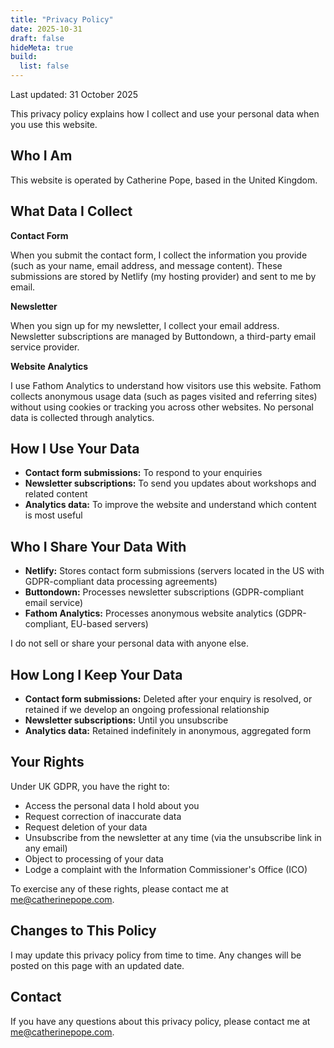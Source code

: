 ```yaml
---
title: "Privacy Policy"
date: 2025-10-31
draft: false
hideMeta: true
build:
  list: false
---
```


Last updated: 31 October 2025

This privacy policy explains how I collect and use your personal data when you use this website.

## Who I Am

This website is operated by Catherine Pope, based in the United Kingdom.

## What Data I Collect

**Contact Form**  

When you submit the contact form, I collect the information you provide (such as your name, email address, and message content). These submissions are stored by Netlify (my hosting provider) and sent to me by email.

**Newsletter**  

When you sign up for my newsletter, I collect your email address. Newsletter subscriptions are managed by Buttondown, a third-party email service provider.

**Website Analytics**  

I use Fathom Analytics to understand how visitors use this website. Fathom collects anonymous usage data (such as pages visited and referring sites) without using cookies or tracking you across other websites. No personal data is collected through analytics.

## How I Use Your Data

- **Contact form submissions:** To respond to your enquiries
- **Newsletter subscriptions:** To send you updates about workshops and related content
- **Analytics data:** To improve the website and understand which content is most useful

## Who I Share Your Data With

- **Netlify:** Stores contact form submissions (servers located in the US with GDPR-compliant data processing agreements)
- **Buttondown:** Processes newsletter subscriptions (GDPR-compliant email service)
- **Fathom Analytics:** Processes anonymous website analytics (GDPR-compliant, EU-based servers)

I do not sell or share your personal data with anyone else.

## How Long I Keep Your Data

- **Contact form submissions:** Deleted after your enquiry is resolved, or retained if we develop an ongoing professional relationship
- **Newsletter subscriptions:** Until you unsubscribe
- **Analytics data:** Retained indefinitely in anonymous, aggregated form

## Your Rights

Under UK GDPR, you have the right to:

- Access the personal data I hold about you
- Request correction of inaccurate data
- Request deletion of your data
- Unsubscribe from the newsletter at any time (via the unsubscribe link in any email)
- Object to processing of your data
- Lodge a complaint with the Information Commissioner's Office (ICO)

To exercise any of these rights, please contact me at me@catherinepope.com.

## Changes to This Policy

I may update this privacy policy from time to time. Any changes will be posted on this page with an updated date.

## Contact

If you have any questions about this privacy policy, please contact me at me@catherinepope.com.